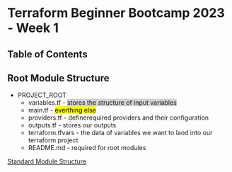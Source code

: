 # Terraform Beginner Bootcamp 2023 - Week 1

## Table of Contents

## Root Module Structure

- PROJECT_ROOT
  - variables.tf - <span style="background-color: #D3D3D3">stores the structure of input variables</span>
  - main.tf - <mark>everthing else</mark>
  - providers.tf - definerequired providers and their configuration
  - outputs.tf - stores our outputs
  - terraform.tfvars - the data of variables we want to laod into our terraform project
  - README.md          - required for root modules

[Standard Module Structure](https://developer.hashicorp.com/terraform/language/modules/develop/structure)

